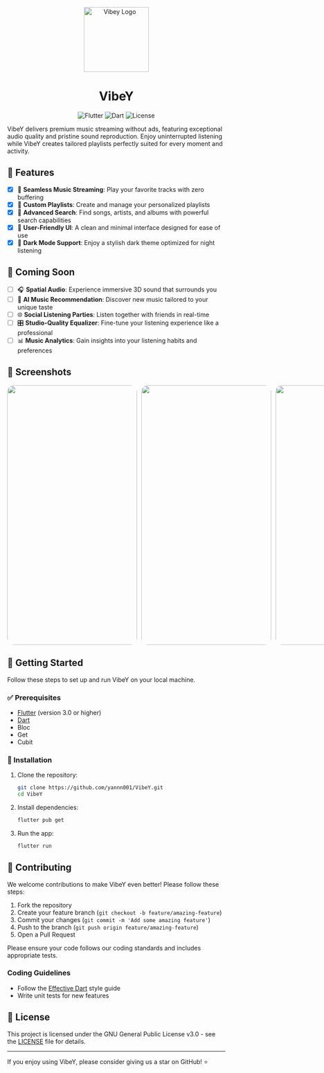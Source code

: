 <div align="center">
  <img src="https://github.com/user-attachments/assets/fc8be9ca-a77e-440f-96c5-f59784083a60" alt="Vibey Logo" width="150"/>
  
  # VibeY
  
  ![Flutter](https://img.shields.io/badge/Flutter-3.0%2B-blue)
  ![Dart](https://img.shields.io/badge/Dart-%5E3.0.0-blue)
  ![License](https://img.shields.io/badge/License-MIT-green)
</div>

VibeY delivers premium music streaming without ads, featuring exceptional audio quality and pristine sound reproduction. Enjoy uninterrupted listening while VibeY creates tailored playlists perfectly suited for every moment and activity.

## 📌 Features
- [x] 🎵 **Seamless Music Streaming**: Play your favorite tracks with zero buffering
- [x] 📂 **Custom Playlists**: Create and manage your personalized playlists
- [x] 🔎 **Advanced Search**: Find songs, artists, and albums with powerful search capabilities
- [x] 🎨 **User-Friendly UI**: A clean and minimal interface designed for ease of use
- [x] 🌙 **Dark Mode Support**: Enjoy a stylish dark theme optimized for night listening

## 🔮 Coming Soon
- [ ] 🎧 **Spatial Audio**: Experience immersive 3D sound that surrounds you
- [ ] 🧠 **AI Music Recommendation**: Discover new music tailored to your unique taste
- [ ] 🌐 **Social Listening Parties**: Listen together with friends in real-time
- [ ] 🎛️ **Studio-Quality Equalizer**: Fine-tune your listening experience like a professional
- [ ] 📊 **Music Analytics**: Gain insights into your listening habits and preferences

## 📸 Screenshots
<div style="display: flex; gap: 10px;">
    <img src="https://github.com/user-attachments/assets/ba690cd0-2ae4-4628-a672-4a9f139a8dc5" width="300" height="600" style="border-radius: 15px; object-fit: cover;">
    <img src="https://github.com/user-attachments/assets/80cce045-8929-463a-8d53-ea044130bac8" width="300" height="600" style="border-radius: 15px; object-fit: cover;">
    <img src="https://github.com/user-attachments/assets/799165bc-e03d-46f1-9981-6353fd76f6b8" width="300" height="600" style="border-radius: 15px; object-fit: cover;">
</div>


## 🚀 Getting Started
Follow these steps to set up and run VibeY on your local machine.

### ✅ Prerequisites
- [Flutter](https://flutter.dev/docs/get-started/install) (version 3.0 or higher)
- [Dart](https://dart.dev/get-dart)
- Bloc
- Get
- Cubit

### 🔧 Installation
1. Clone the repository:
   ```bash
   git clone https://github.com/yannn001/VibeY.git
   cd VibeY
   ```

2. Install dependencies:
   ```bash
   flutter pub get
   ```

3. Run the app:
   ```bash
   flutter run
   ```

## 🤝 Contributing
We welcome contributions to make VibeY even better! Please follow these steps:

1. Fork the repository
2. Create your feature branch (`git checkout -b feature/amazing-feature`)
3. Commit your changes (`git commit -m 'Add some amazing feature'`)
4. Push to the branch (`git push origin feature/amazing-feature`)
5. Open a Pull Request

Please ensure your code follows our coding standards and includes appropriate tests.

### Coding Guidelines
- Follow the [Effective Dart](https://dart.dev/guides/language/effective-dart) style guide
- Write unit tests for new features

## 📝 License
This project is licensed under the GNU General Public License v3.0 - see the [LICENSE](LICENSE) file for details.

---

If you enjoy using VibeY, please consider giving us a star on GitHub! ⭐

